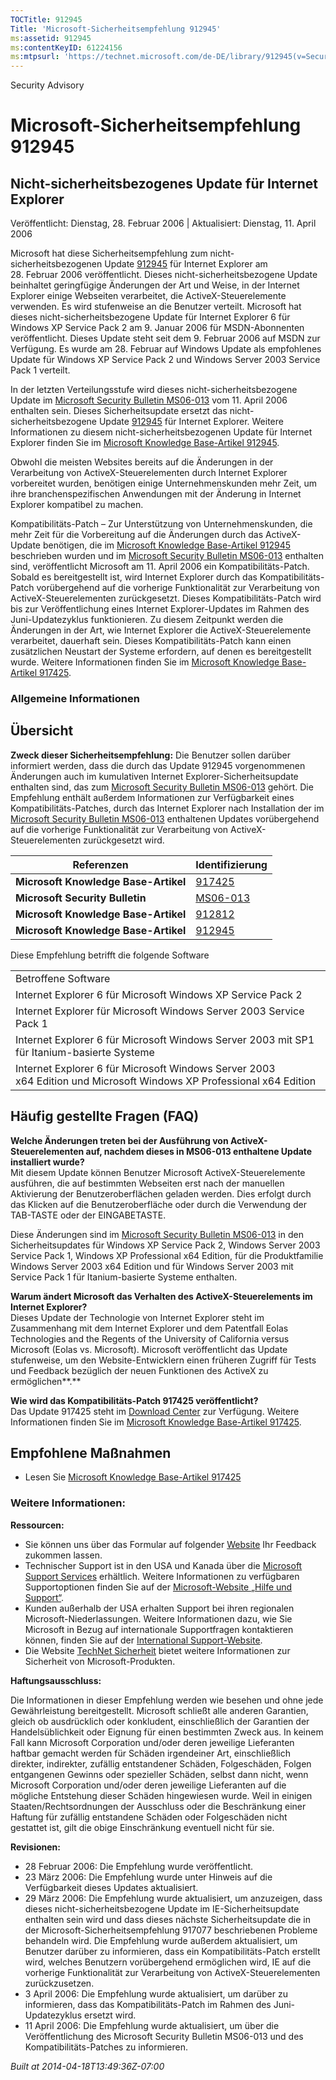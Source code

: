 ```yaml
---
TOCTitle: 912945
Title: 'Microsoft-Sicherheitsempfehlung 912945'
ms:assetid: 912945
ms:contentKeyID: 61224156
ms:mtpsurl: 'https://technet.microsoft.com/de-DE/library/912945(v=Security.10)'
---
```


Security Advisory

Microsoft-Sicherheitsempfehlung 912945
======================================

Nicht-sicherheitsbezogenes Update für Internet Explorer
-------------------------------------------------------

Veröffentlicht: Dienstag, 28. Februar 2006 | Aktualisiert: Dienstag, 11. April 2006

Microsoft hat diese Sicherheitsempfehlung zum nicht-sicherheitsbezogenen Update [912945](https://support.microsoft.com/kb/912945) für Internet Explorer am 28. Februar 2006 veröffentlicht. Dieses nicht-sicherheitsbezogene Update beinhaltet geringfügige Änderungen der Art und Weise, in der Internet Explorer einige Webseiten verarbeitet, die ActiveX-Steuerelemente verwenden. Es wird stufenweise an die Benutzer verteilt. Microsoft hat dieses nicht-sicherheitsbezogene Update für Internet Explorer 6 für Windows XP Service Pack 2 am 9. Januar 2006 für MSDN-Abonnenten veröffentlicht. Dieses Update steht seit dem 9. Februar 2006 auf MSDN zur Verfügung. Es wurde am 28. Februar auf Windows Update als empfohlenes Update für Windows XP Service Pack 2 und Windows Server 2003 Service Pack 1 verteilt.

In der letzten Verteilungsstufe wird dieses nicht-sicherheitsbezogene Update im [Microsoft Security Bulletin MS06-013](https://www.microsoft.com/germany/technet/sicherheit/bulletins/ms06-013.mspx) vom 11. April 2006 enthalten sein. Dieses Sicherheitsupdate ersetzt das nicht-sicherheitsbezogene Update [912945](https://support.microsoft.com/kb/912945) für Internet Explorer. Weitere Informationen zu diesem nicht-sicherheitsbezogenen Update für Internet Explorer finden Sie im [Microsoft Knowledge Base-Artikel 912945](https://support.microsoft.com/kb/912945).

Obwohl die meisten Websites bereits auf die Änderungen in der Verarbeitung von ActiveX-Steuerelementen durch Internet Explorer vorbereitet wurden, benötigen einige Unternehmenskunden mehr Zeit, um ihre branchenspezifischen Anwendungen mit der Änderung in Internet Explorer kompatibel zu machen.

Kompatibilitäts-Patch – Zur Unterstützung von Unternehmenskunden, die mehr Zeit für die Vorbereitung auf die Änderungen durch das ActiveX-Update benötigen, die im [Microsoft Knowledge Base-Artikel 912945](https://support.microsoft.com/kb/912945) beschrieben wurden und im [Microsoft Security Bulletin MS06-013](https://www.microsoft.com/germany/technet/sicherheit/bulletins/ms06-013.mspx) enthalten sind, veröffentlicht Microsoft am 11. April 2006 ein Kompatibilitäts-Patch. Sobald es bereitgestellt ist, wird Internet Explorer durch das Kompatibilitäts-Patch vorübergehend auf die vorherige Funktionalität zur Verarbeitung von ActiveX-Steuerelementen zurückgesetzt. Dieses Kompatibilitäts-Patch wird bis zur Veröffentlichung eines Internet Explorer-Updates im Rahmen des Juni-Updatezyklus funktionieren. Zu diesem Zeitpunkt werden die Änderungen in der Art, wie Internet Explorer die ActiveX-Steuerelemente verarbeitet, dauerhaft sein. Dieses Kompatibilitäts-Patch kann einen zusätzlichen Neustart der Systeme erfordern, auf denen es bereitgestellt wurde. Weitere Informationen finden Sie im [Microsoft Knowledge Base-Artikel 917425](https://support.microsoft.com/kb/917425).

### Allgemeine Informationen

Übersicht
---------

**Zweck dieser Sicherheitsempfehlung:** Die Benutzer sollen darüber informiert werden, dass die durch das Update 912945 vorgenommenen Änderungen auch im kumulativen Internet Explorer-Sicherheitsupdate enthalten sind, das zum [Microsoft Security Bulletin MS06-013](https://www.microsoft.com/germany/technet/sicherheit/bulletins/ms06-013.mspx) gehört. Die Empfehlung enthält außerdem Informationen zur Verfügbarkeit eines Kompatibilitäts-Patches, durch das Internet Explorer nach Installation der im [Microsoft Security Bulletin MS06-013](https://www.microsoft.com/germany/technet/sicherheit/bulletins/ms06-013.mspx) enthaltenen Updates vorübergehend auf die vorherige Funktionalität zur Verarbeitung von ActiveX-Steuerelementen zurückgesetzt wird.

| Referenzen                           | Identifizierung                                                                         |
|--------------------------------------|-----------------------------------------------------------------------------------------|
| **Microsoft Knowledge Base-Artikel** | [917425](https://support.microsoft.com/kb/917425)                                        |
| **Microsoft Security Bulletin**      | [MS06-013](https://www.microsoft.com/germany/technet/sicherheit/bulletins/ms06-013.mspx) |
| **Microsoft Knowledge Base-Artikel** | [912812](https://support.microsoft.com/kb/912812)                                        |
| **Microsoft Knowledge Base-Artikel** | [912945](https://support.microsoft.com/kb/912945)                                        |

Diese Empfehlung betrifft die folgende Software

|                                                                                                                     |
|---------------------------------------------------------------------------------------------------------------------|
| Betroffene Software                                                                                                 |
| Internet Explorer 6 für Microsoft Windows XP Service Pack 2                                                         |
| Internet Explorer für Microsoft Windows Server 2003 Service Pack 1                                                  |
| Internet Explorer 6 für Microsoft Windows Server 2003 mit SP1 für Itanium-basierte Systeme                          |
| Internet Explorer 6 für Microsoft Windows Server 2003 x64 Edition und Microsoft Windows XP Professional x64 Edition |

Häufig gestellte Fragen (FAQ)
-----------------------------

**Welche Änderungen treten bei der Ausführung von ActiveX-Steuerelementen auf, nachdem dieses in MS06-013 enthaltene Update installiert wurde?**  
Mit diesem Update können Benutzer Microsoft ActiveX-Steuerelemente ausführen, die auf bestimmten Webseiten erst nach der manuellen Aktivierung der Benutzeroberflächen geladen werden. Dies erfolgt durch das Klicken auf die Benutzeroberfläche oder durch die Verwendung der TAB-TASTE oder der EINGABETASTE.

Diese Änderungen sind im [Microsoft Security Bulletin MS06-013](https://www.microsoft.com/germany/technet/sicherheit/bulletins/ms06-013.mspx) in den Sicherheitsupdates für Windows XP Service Pack 2, Windows Server 2003 Service Pack 1, Windows XP Professional x64 Edition, für die Produktfamilie Windows Server 2003 x64 Edition und für Windows Server 2003 mit Service Pack 1 für Itanium-basierte Systeme enthalten.

**Warum ändert Microsoft das Verhalten des ActiveX-Steuerelements im Internet Explorer?**  
Dieses Update der Technologie von Internet Explorer steht im Zusammenhang mit dem Internet Explorer und dem Patentfall Eolas Technologies and the Regents of the University of California versus Microsoft (Eolas vs. Microsoft). Microsoft veröffentlicht das Update stufenweise, um den Website-Entwicklern einen früheren Zugriff für Tests und Feedback bezüglich der neuen Funktionen des ActiveX zu ermöglichen**.**

**Wie wird das Kompatibilitäts-Patch 917425 veröffentlicht?**  
Das Update 917425 steht im [Download Center](https://www.microsoft.com/downloads/) zur Verfügung. Weitere Informationen finden Sie im [Microsoft Knowledge Base-Artikel 917425](https://support.microsoft.com/kb/917425).

Empfohlene Maßnahmen
--------------------

-   Lesen Sie [Microsoft Knowledge Base-Artikel 917425](https://support.microsoft.com/kb/917425)

### Weitere Informationen:

**Ressourcen:**

-   Sie können uns über das Formular auf folgender [Website](https://support.microsoft.com/common/survey.aspx?scid=sw;en;1257&amp;showpage=1&amp;ws=technet&amp;sd=tech) Ihr Feedback zukommen lassen.
-   Technischer Support ist in den USA und Kanada über die [Microsoft Support Services](https://go.microsoft.com/fwlink/?linkid=21131) erhältlich. Weitere Informationen zu verfügbaren Supportoptionen finden Sie auf der [Microsoft-Website „Hilfe und Support“](https://support.microsoft.com/).
-   Kunden außerhalb der USA erhalten Support bei ihren regionalen Microsoft-Niederlassungen. Weitere Informationen dazu, wie Sie Microsoft in Bezug auf internationale Supportfragen kontaktieren können, finden Sie auf der [International Support-Website](https://go.microsoft.com/fwlink/?linkid=21155).
-   Die Website [TechNet Sicherheit](https://www.microsoft.com/germany/technet/sicherheit/default.mspx) bietet weitere Informationen zur Sicherheit von Microsoft-Produkten.

**Haftungsausschluss:**

Die Informationen in dieser Empfehlung werden wie besehen und ohne jede Gewährleistung bereitgestellt. Microsoft schließt alle anderen Garantien, gleich ob ausdrücklich oder konkludent, einschließlich der Garantien der Handelsüblichkeit oder Eignung für einen bestimmten Zweck aus. In keinem Fall kann Microsoft Corporation und/oder deren jeweilige Lieferanten haftbar gemacht werden für Schäden irgendeiner Art, einschließlich direkter, indirekter, zufällig entstandener Schäden, Folgeschäden, Folgen entgangenen Gewinns oder spezieller Schäden, selbst dann nicht, wenn Microsoft Corporation und/oder deren jeweilige Lieferanten auf die mögliche Entstehung dieser Schäden hingewiesen wurde. Weil in einigen Staaten/Rechtsordnungen der Ausschluss oder die Beschränkung einer Haftung für zufällig entstandene Schäden oder Folgeschäden nicht gestattet ist, gilt die obige Einschränkung eventuell nicht für sie.

**Revisionen:**

-   28 Februar 2006: Die Empfehlung wurde veröffentlicht.
-   23 März 2006: Die Empfehlung wurde unter Hinweis auf die Verfügbarkeit dieses Updates aktualisiert.
-   29 März 2006: Die Empfehlung wurde aktualisiert, um anzuzeigen, dass dieses nicht-sicherheitsbezogene Update im IE-Sicherheitsupdate enthalten sein wird und dass dieses nächste Sicherheitsupdate die in der Microsoft-Sicherheitsempfehlung 917077 beschriebenen Probleme behandeln wird. Die Empfehlung wurde außerdem aktualisiert, um Benutzer darüber zu informieren, dass ein Kompatibilitäts-Patch erstellt wird, welches Benutzern vorübergehend ermöglichen wird, IE auf die vorherige Funktionalität zur Verarbeitung von ActiveX-Steuerelementen zurückzusetzen.
-   3 April 2006: Die Empfehlung wurde aktualisiert, um darüber zu informieren, dass das Kompatibilitäts-Patch im Rahmen des Juni-Updatezyklus ersetzt wird.
-   11 April 2006: Die Empfehlung wurde aktualisiert, um über die Veröffentlichung des Microsoft Security Bulletin MS06-013 und des Kompatibilitäts-Patches zu informieren.

*Built at 2014-04-18T13:49:36Z-07:00*
